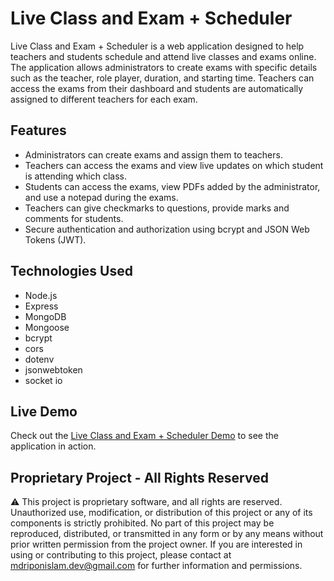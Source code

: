 # Live Class and Exam + Scheduler

Live Class and Exam + Scheduler is a web application designed to help teachers and students schedule and attend live classes and exams online. The application allows administrators to create exams with specific details such as the teacher, role player, duration, and starting time. Teachers can access the exams from their dashboard and students are automatically assigned to different teachers for each exam.

## Features

- Administrators can create exams and assign them to teachers.
- Teachers can access the exams and view live updates on which student is attending which class.
- Students can access the exams, view PDFs added by the administrator, and use a notepad during the exams.
- Teachers can give checkmarks to questions, provide marks and comments for students.
- Secure authentication and authorization using bcrypt and JSON Web Tokens (JWT).

## Technologies Used

- Node.js
- Express
- MongoDB
- Mongoose
- bcrypt
- cors
- dotenv
- jsonwebtoken
- socket io

## Live Demo

Check out the [Live Class and Exam + Scheduler Demo](https://live-exams.netlify.app/) to see the application in action.

## Proprietary Project - All Rights Reserved

⚠️ This project is proprietary software, and all rights are reserved. Unauthorized use, modification, or distribution of this project or any of its components is strictly prohibited. No part of this project may be reproduced, distributed, or transmitted in any form or by any means without prior written permission from the project owner. If you are interested in using or contributing to this project, please contact at mdriponislam.dev@gmail.com for further information and permissions.
